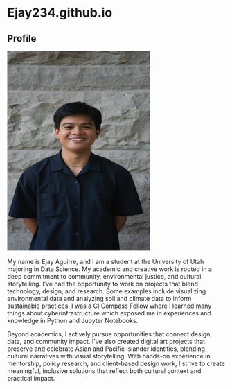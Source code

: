 # Ejay234.github.io
<h2>Profile</h2>
<div>
  <div>
    <a href="AGUIRRE_Ejay_HeadshotPhoto.JPEG"><img src="AGUIRRE_Ejay_HeadshotPhoto.JPEG" width=330px height=460px></a>
  </div>
  <div>
    <p> 
  My name is Ejay Aguirre, and I am a student at the University of Utah majoring in Data Science. My academic and creative work is rooted in a deep commitment to community, environmental justice, and cultural storytelling. I’ve had the opportunity to work on projects that blend technology, design, and research. Some examples include visualizing environmental data and analyzing soil and climate data to inform sustainable practices. I was a CI Compass Fellow where I learned many things about cyberinfrastructure which exposed me in experiences and knowledge in Python and Jupyter Notebooks. 
    </p>
    <p> 
      Beyond academics, I actively pursue opportunities that connect design, data, and community impact. I’ve also created digital art projects that preserve and celebrate Asian and Pacific Islander identities, blending cultural narratives with visual storytelling. With hands-on experience in mentorship, policy research, and client-based design work, I strive to create meaningful, inclusive solutions that reflect both cultural context and practical impact.
    </p>
  </div>
</div>
